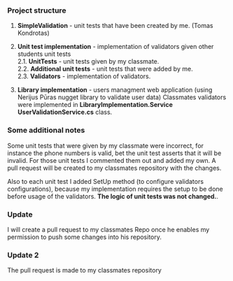 ### Project structure

1. **SimpleValidation** - unit tests that have been created by me. (Tomas Kondrotas)

2. **Unit test implementation** - implementation of validators given other students unit tests
<br/> 2.1. **UnitTests** - unit tests given by my classmate.
<br/> 2.2. **Additional unit tests** - unit tests that were added by me.
<br/> 2.3. **Validators** - implementation of validators.

3. **Library implementation** - users managment web application (using Nerijus Pūras nugget library to validate user data)
Classmates validators were implemented in **LibraryImplementation.Service** **UserValidationService.cs** class. 
 
### Some additional notes

Some unit tests that were given by my classmate were incorrect, for instance the phone numbers is valid, bet the unit test asserts that it will be invalid. For those unit tests I commented them out and added my own. A pull request will be created to my classmates repository with the changes. 

Also to each unit test I added SetUp method (to configure validators configurations), because my implementation requires the setup to be done before usage of the validators. **The logic of unit tests was not changed.**. 


### Update

I will create a pull request to my classmates Repo once he enables my permission to push some changes into his repository. 

### Update 2

The pull request is made to my classmates repository
